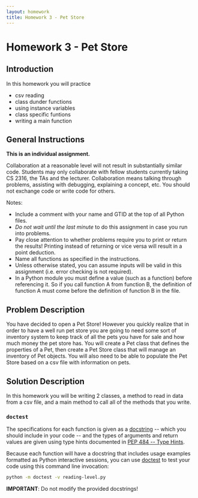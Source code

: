 ```yaml
---
layout: homework
title: Homework 3 - Pet Store
---
```


# Homework 3 - Pet Store

## Introduction

In this homework you will practice

- csv reading
- class dunder functions
- using instance variables
- class specific funtions
- writing a main function

## General Instructions

**This is an individual assignment.**

Collaboration at a reasonable level will not result in substantially similar code. Students may only collaborate with fellow students currently taking CS 2316, the TAs and the lecturer. Collaboration means talking through problems, assisting with debugging, explaining a concept, etc. You should not exchange code or write code for others.

Notes:

- Include a comment with your name and GTID at the top of all Python files.
- *Do not wait until the last minute* to do this assignment in case you run into problems.
- Pay close attention to whether problems require you to print or return the results! Printing instead of returning or vice versa will result in a point deduction.
- Name all functions as specified in the instructions.
- Unless otherwise stated, you can assume inputs will be valid in this assignment (i.e. error checking is not required).
- In a Python module you must define a value (such as a function) before referencing it. So if you call function A from function B, the definition of function A must come before the definition of function B in the file.

## Problem Description

You have decided to open a Pet Store!  However you quickly realize that in order to have a well run pet store you are going to need some sort of inventory system to keep track of all the pets you have for sale and how much money the pet store has. You will create a Pet class that defines the properties of a Pet, then create a Pet Store class that will manage an inventory of Pet objects.  You will also need to be able to populate the Pet Store based on a csv file with information on pets.  

## Solution Description

In this homework you will be writing 2 classes, a method to read in data from a csv file, and a main method to call all of the methods that you write. 

### `doctest`

The specifications for each function is given as a [docstring](https://www.python.org/dev/peps/pep-0257/) -- which you should include in your code -- and the types of arguments and return values are given using type hints documented in [PEP 484 -- Type Hints](https://www.python.org/dev/peps/pep-0484/).

Because each function will have a docstring that includes usage examples formatted as Python interactive sessions, you can use [doctest](https://docs.python.org/3/library/doctest.html) to test your code using this command line invocation:


```sh
python -m doctest -v reading-level.py
```

**IMPORTANT**: Do not modify the provided docstrings!
